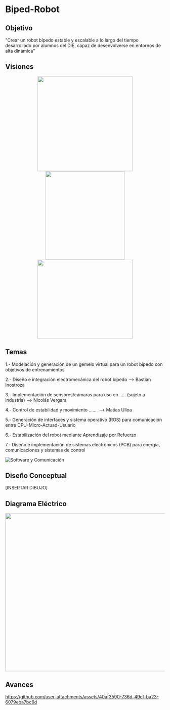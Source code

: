 # Biped-Robot
## Objetivo
"Crear un robot bípedo estable y escalable a lo largo del tiempo desarrollado por alumnos del DIE, capaz de desenvolverse en entornos de alta dinámica"

## Visiones
<p align="center">
  <img src="https://github.com/user-attachments/assets/a027199c-404f-4b3b-92d3-a6849c4f1104" width="300" height="300"/>
  <img src="https://github.com/user-attachments/assets/e6750069-0a85-4fd5-9256-6ceb4cf5fc8f" width="250" height="280"/>
  <img src="https://github.com/user-attachments/assets/7e9c38a3-365e-46b8-b8cd-3efd348a5929" width="300" height="250"/>
</p>

## Temas
1.- Modelación y generación de un gemelo virtual para un robot bípedo con objetivos de entrenamientos

2.- Diseño e integración electromecánica del robot bípedo --> Bastian Inostroza

3.- Implementación de sensores/cámaras para uso en ..... (sujeto a industria) --> Nicolás Vergara

4.- Control de estabilidad y movimiento ....... --> Matias Ulloa

5.- Generación de interfaces y sistema operativo (ROS) para comunicación entre CPU-Micro-Actuad-Usuario

6.- Estabilización del robot mediante Aprendizaje por Refuerzo

7.- Diseño e implementación de sistemas electrónicos (PCB) para energía, comunicaciones y sistemas de control


   ![Software y Comunicación](https://github.com/user-attachments/assets/26a63348-8edc-45db-a534-23719b4401ff)

## Diseño Conceptual
[INSERTAR DIBUJO]

## Diagrama Eléctrico
<img src="https://github.com/user-attachments/assets/47a211d8-2c7c-4dad-bea7-29cc96dd2564" width="800" height="500"/>

## Avances
https://github.com/user-attachments/assets/40af3590-736d-49cf-ba23-6079eba7bc6d

